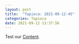 ```yaml
---
layout: post
title:  "Tapioca: 2021-09-12-45"
categories: Tapioca
date: 2021-09-12 13:37:56
---
```

Test our [Content](https://github.com/HappyMaki/Tapioca-Releases/releases/download/2021-09-12-45/Tapioca_2021-09-12-45.zip).

